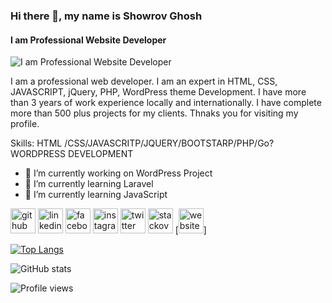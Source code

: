 ### Hi there 👋, my name is Showrov Ghosh
#### I am Professional Website Developer
![I am Professional Website Developer](https://showrov.com/wp-content/uploads/2021/05/Showrov-Ghosh-1.png)

I am a professional web developer. I am an expert in HTML, CSS, JAVASCRIPT, jQuery, PHP, WordPress theme Development. I have more than 3 years of work experience locally and internationally. I have complete more than 500 plus projects for my clients. Thnaks you for visiting my profile.

Skills:
HTML
/CSS/JAVASCRITP/JQUERY/BOOTSTARP/PHP/Go?WORDPRESS DEVELOPMENT

- 🔭 I’m currently working on WordPress Project 
- 🌱 I’m currently learning Laravel  
- 🌱 I’m currently learning JavaScript 


[<img src='https://www.flaticon.com/svg/static/icons/svg/270/270798.svg' alt='github' height='40'>](https://github.com/showrov4g)  [<img src='https://www.flaticon.com/svg/static/icons/svg/145/145807.svg' alt='linkedin' height='40'>](https://www.linkedin.com/in/showrov4g/)  [<img src='https://www.flaticon.com/svg/static/icons/svg/145/145802.svg' alt='facebook' height='40'>](https://www.facebook.com/showrov4g)  [<img src='https://www.flaticon.com/svg/static/icons/svg/2111/2111463.svg' alt='instagram' height='40'>](https://www.instagram.com/ghoshshowrov/)  [<img src='https://www.flaticon.com/svg/static/icons/svg/145/145812.svg' alt='twitter' height='40'>](https://twitter.com/@showrov4g)  [<img src='https://www.flaticon.com/svg/static/icons/svg/2111/2111628.svg' alt='stackoverflow' height='40'>](https://stackoverflow.com/users/15078936)  [<img src='https://www.flaticon.com/svg/static/icons/svg/975/975645.svg' alt='website' height='40'>]


[![Top Langs](https://github-readme-stats.vercel.app/api/top-langs/?username=showrov4g)](https://github.com/showrov4g)

![GitHub stats](https://github-readme-stats.vercel.app/api?username=showrov4g&show_icons=true)  

![Profile views](https://gpvc.arturio.dev/showrov4g)  
